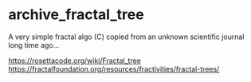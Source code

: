 # archive_fractal_tree
A very simple fractal algo (C) copied from an unknown scientific journal long time ago...

https://rosettacode.org/wiki/Fractal_tree
https://fractalfoundation.org/resources/fractivities/fractal-trees/
